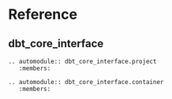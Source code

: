 # Reference

## dbt_core_interface

```{eval-rst}
.. automodule:: dbt_core_interface.project
   :members:

.. automodule:: dbt_core_interface.container
   :members:
```
